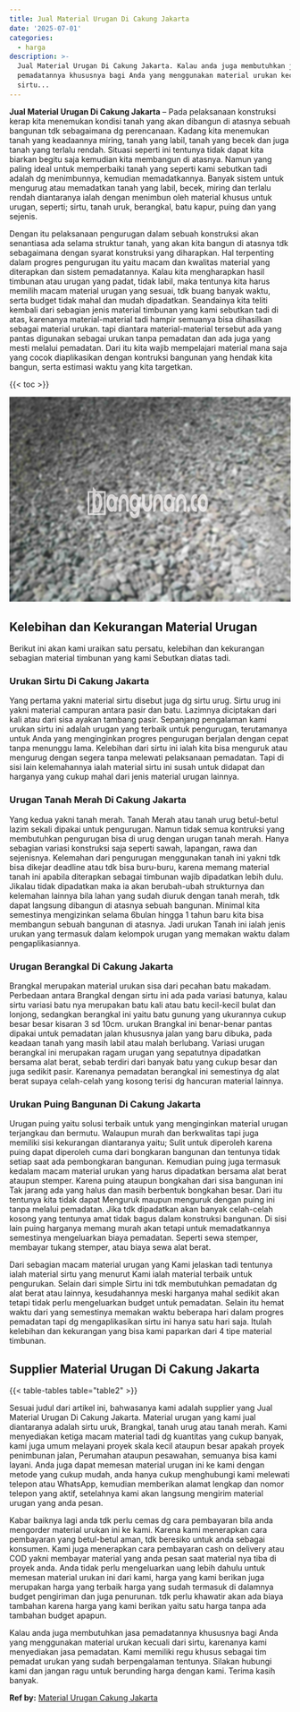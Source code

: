 ```yaml
---
title: Jual Material Urugan Di Cakung Jakarta
date: '2025-07-01'
categories:
  - harga
description: >-
  Jual Material Urugan Di Cakung Jakarta. Kalau anda juga membutuhkan jasa
  pemadatannya khususnya bagi Anda yang menggunakan material urukan kecuali dari
  sirtu...
---
```


**Jual Material Urugan Di Cakung Jakarta** – Pada pelaksanaan konstruksi kerap kita menemukan kondisi tanah yang akan dibangun di atasnya sebuah bangunan tdk sebagaimana dg perencanaan. Kadang kita menemukan tanah yang keadaannya miring, tanah yang labil, tanah yang becek dan juga tanah yang terlalu rendah. Situasi seperti ini tentunya tidak dapat kita biarkan begitu saja kemudian kita membangun di atasnya. Namun yang paling ideal untuk memperbaiki tanah yang seperti kami sebutkan tadi adalah dg menimbunnya, kemudian memadatkannya. Banyak sistem untuk mengurug atau memadatkan tanah yang labil, becek, miring dan terlalu rendah diantaranya ialah dengan menimbun oleh material khusus untuk urugan, seperti; sirtu, tanah uruk, berangkal, batu kapur, puing dan yang sejenis.

Dengan itu pelaksanaan pengurugan dalam sebuah konstruksi akan senantiasa ada selama struktur tanah, yang akan kita bangun di atasnya tdk sebagaimana dengan syarat konstruksi yang diharapkan. Hal terpenting dalam progres pengurugan itu yaitu macam dan kwalitas material yang diterapkan dan sistem pemadatannya. Kalau kita mengharapkan hasil timbunan atau urugan yang padat, tidak labil, maka tentunya kita harus memilih macam material urugan yang sesuai, tdk buang banyak waktu, serta budget tidak mahal dan mudah dipadatkan. Seandainya kita teliti kembali dari sebagian jenis material timbunan yang kami sebutkan tadi di atas, karenanya material-material tadi hampir semuanya bisa dihasilkan sebagai material urukan. tapi diantara material-material tersebut ada yang pantas digunakan sebagai urukan tanpa pemadatan dan ada juga yang mesti melalui pemadatan. Dari itu kita wajib mempelajari material mana saja yang cocok diaplikasikan dengan kontruksi bangunan yang hendak kita bangun, serta estimasi waktu yang kita targetkan.

{{< toc >}}

![Jual Material Urugan Di Cakung Jakarta](/images/jual-urugan-10.png)

## Kelebihan dan Kekurangan Material Urugan

Berikut ini akan kami uraikan satu persatu, kelebihan dan kekurangan sebagian material timbunan yang kami Sebutkan diatas tadi.

### Urukan Sirtu Di Cakung Jakarta

Yang pertama yakni material sirtu disebut juga dg sirtu urug. Sirtu urug ini yakni material campuran antara pasir dan batu. Lazimnya diciptakan dari kali atau dari sisa ayakan tambang pasir. Sepanjang pengalaman kami urukan sirtu ini adalah urugan yang terbaik untuk pengurugan, terutamanya untuk Anda yang menginginkan progres pengurugan berjalan dengan cepat tanpa menunggu lama. Kelebihan dari sirtu ini ialah kita bisa menguruk atau mengurug dengan segera tanpa melewati pelaksanaan pemadatan. Tapi di sisi lain kelemahannya ialah material sirtu ini susah untuk didapat dan harganya yang cukup mahal dari jenis material urugan lainnya.

### Urugan Tanah Merah Di Cakung Jakarta

Yang kedua yakni tanah merah. Tanah Merah atau tanah urug betul-betul lazim sekali dipakai untuk pengurugan. Namun tidak semua kontruksi yang membutuhkan pengurugan bisa di urug dengan urugan tanah merah. Hanya sebagian variasi konstruksi saja seperti sawah, lapangan, rawa dan sejenisnya. Kelemahan dari pengurugan menggunakan tanah ini yakni tdk bisa dikejar deadline atau tdk bisa buru-buru, karena memang material tanah ini apabila diterapkan sebagai timbunan wajib dipadatkan lebih dulu. Jikalau tidak dipadatkan maka ia akan berubah-ubah strukturnya dan kelemahan lainnya bila lahan yang sudah diuruk dengan tanah merah, tdk dapat langsung dibangun di atasnya sebuah bangunan. Minimal kita semestinya mengizinkan selama 6bulan hingga 1 tahun baru kita bisa membangun sebuah bangunan di atasnya. Jadi urukan Tanah ini ialah jenis urukan yang termasuk dalam kelompok urugan yang memakan waktu dalam pengaplikasiannya.

### Urugan Berangkal Di Cakung Jakarta

Brangkal merupakan material urukan sisa dari pecahan batu makadam. Perbedaan antara Brangkal dengan sirtu ini ada pada variasi batunya, kalau sirtu variasi batu nya merupakan batu kali atau batu kecil-kecil bulat dan lonjong, sedangkan berangkal ini yaitu batu gunung yang ukurannya cukup besar besar kisaran 3 sd 10cm. urukan Brangkal ini benar-benar pantas dipakai untuk pemadatan jalan khususnya jalan yang baru dibuka, pada keadaan tanah yang masih labil atau malah berlubang. Variasi urugan berangkal ini merupakan ragam urugan yang sepatutnya dipadatkan bersama alat berat, sebab terdiri dari banyak batu yang cukup besar dan juga sedikit pasir. Karenanya pemadatan berangkal ini semestinya dg alat berat supaya celah-celah yang kosong terisi dg hancuran material lainnya.

### Urukan Puing Bangunan Di Cakung Jakarta

Urugan puing yaitu solusi terbaik untuk yang menginginkan material urugan terjangkau dan bermutu. Walaupun murah dan berkwalitas tapi juga memiliki sisi kekurangan diantaranya yaitu; Sulit untuk diperoleh karena puing dapat diperoleh cuma dari bongkaran bangunan dan tentunya tidak setiap saat ada pembongkaran bangunan. Kemudian puing juga termasuk kedalam macam material urukan yang harus dipadatkan bersama alat berat ataupun stemper. Karena puing ataupun bongkahan dari sisa bangunan ini Tak jarang ada yang halus dan masih berbentuk bongkahan besar. Dari itu tentunya kita tidak dapat Menguruk maupun menguruk dengan puing ini tanpa melalui pemadatan. Jika tdk dipadatkan akan banyak celah-celah kosong yang tentunya amat tidak bagus dalam konstruksi bangunan. Di sisi lain puing harganya memang murah akan tetapi untuk memadatkannya semestinya mengeluarkan biaya pemadatan. Seperti sewa stemper, membayar tukang stemper, atau biaya sewa alat berat.

Dari sebagian macam material urugan yang Kami jelaskan tadi tentunya ialah material sirtu yang menurut Kami ialah material terbaik untuk pengurukan. Selain dari simple Sirtu ini tdk membutuhkan pemadatan dg alat berat atau lainnya, kesudahannya meski harganya mahal sedikit akan tetapi tidak perlu mengeluarkan budget untuk pemadatan. Selain itu hemat waktu dari yang semestinya memakan waktu beberapa hari dalam progres pemadatan tapi dg mengaplikasikan sirtu ini hanya satu hari saja. Itulah kelebihan dan kekurangan yang bisa kami paparkan dari 4 tipe material timbunan.

## Supplier Material Urugan Di Cakung Jakarta

{{< table-tables table="table2" >}}

Sesuai judul dari artikel ini, bahwasanya kami adalah supplier yang Jual Material Urugan Di Cakung Jakarta. Material urugan yang kami jual diantaranya adalah sirtu uruk, Brangkal, tanah urug atau tanah merah. Kami menyediakan ketiga macam material tadi dg kuantitas yang cukup banyak, kami juga umum melayani proyek skala kecil ataupun besar apakah proyek penimbunan jalan, Perumahan ataupun pesawahan, semuanya bisa kami layani. Anda juga dapat memesan material urugan ini ke kami dengan metode yang cukup mudah, anda hanya cukup menghubungi kami melewati telepon atau WhatsApp, kemudian memberikan alamat lengkap dan nomor telepon yang aktif, setelahnya kami akan langsung mengirim material urugan yang anda pesan.

Kabar baiknya lagi anda tdk perlu cemas dg cara pembayaran bila anda mengorder material urukan ini ke kami. Karena kami menerapkan cara pembayaran yang betul-betul aman, tdk beresiko untuk anda sebagai konsumen. Kami juga menerapkan cara pembayaran cash on delivery atau COD yakni membayar material yang anda pesan saat material nya tiba di proyek anda. Anda tidak perlu mengeluarkan uang lebih dahulu untuk memesan material urukan ini dari kami, harga yang kami berikan juga merupakan harga yang terbaik harga yang sudah termasuk di dalamnya budget pengiriman dan juga penurunan. tdk perlu khawatir akan ada biaya tambahan karena harga yang kami berikan yaitu satu harga tanpa ada tambahan budget apapun.

Kalau anda juga membutuhkan jasa pemadatannya khususnya bagi Anda yang menggunakan material urukan kecuali dari sirtu, karenanya kami menyediakan jasa pemadatan. Kami memiliki regu khusus sebagai tim pemadat urukan yang sudah berpengalaman tentunya. Silakan hubungi kami dan jangan ragu untuk berunding harga dengan kami. Terima kasih banyak.

**Ref by:** [Material Urugan Cakung Jakarta](https://id.wikipedia.org/wiki/Material)
